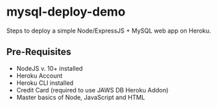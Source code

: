 # mysql-deploy-demo

Steps to deploy a simple Node/ExpressJS + MySQL web app on Heroku.

## Pre-Requisites

- NodeJS v. 10+ installed
- Heroku Account
- Heroku CLI installed
- Credit Card (required to use JAWS DB Heroku Addon)
- Master basics of Node, JavaScript and HTML
